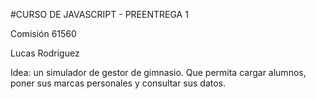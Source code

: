 #CURSO DE JAVASCRIPT - PREENTREGA 1

Comisión 61560

Lucas Rodriguez

Idea: un simulador de gestor de gimnasio. Que permita cargar alumnos, poner sus marcas personales y consultar sus datos.